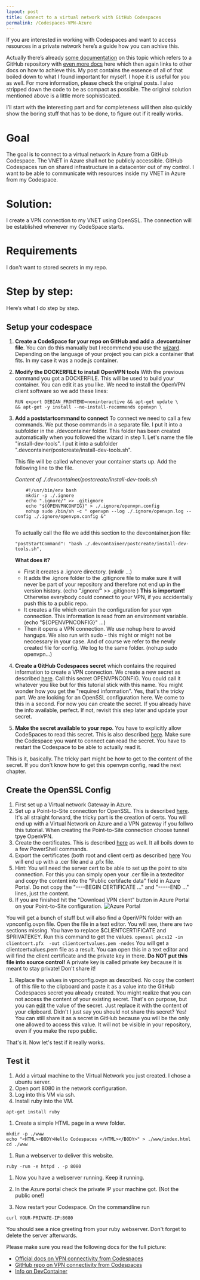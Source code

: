 ```yaml
---
layout: post
title: Connect to a virtual network with GitHub Codespaces
permalink: /Codespaces-VPN-Azure
---
```


If you are interested in working with Codespaces and want to access resources in a private network here’s a guide how you can achive this. 

Actually there’s already [some documentation](https://docs.github.com/en/codespaces/developing-in-codespaces/connecting-to-a-private-network) on this topic which refers to a GitHub repository with [even more docs](https://github.com/codespaces-contrib/codespaces-openvpn) here which then again links to other docs on how to achieve this. My post contains the essence of all of that boiled down to what I found important for myself. I hope it is useful for you as well. For more information, please check the original posts. I also stripped down the code to be as compact as possible. The original solution mentioned above is a little more sophisticated.

I’ll start with the interesting part and for completeness will then also quickly show the boring stuff that has to be done, to figure out if it really works.

# Goal
The goal is to connect to a virtual network in Azure from a GitHub Codespace. The VNET in Azure shall not be publicly accessible. GitHub Codespaces run on shared infrastructure in a datacenter out of my control. I want to be able to communicate with resources inside my VNET in Azure from my Codespace.

# Solution:
I create a VPN connection to my VNET using OpenSSL. The connection will be established whenever my CodeSpace starts.

# Requirements
I don't want to stored secrets in my repo. 

# Step by step:
Here’s what I do step by step.

## Setup your codespace
1. **Create a CodeSpace for your repo on GitHub and add a .devcontainer file**. You can do this manually but I recommend you use the [wizard](https://docs.github.com/en/codespaces/setting-up-your-project-for-codespaces/setting-up-your-project-for-codespaces?langId=java#step-2:-add-a-dev-container-to-your-codespace-from-a-template). Depending on the language of your project you can pick a container that fits. In my case it was a node.js container.

1.	**Modify the DOCKERFILE to install OpenVPN tools** With the previous command you got a DOCKERFILE. This will be used to build your container. You can edit it as you like. We need to install the OpenVPN client software so we add these lines:
    ```
    RUN export DEBIAN_FRONTEND=noninteractive && apt-get update \
    && apt-get -y install --no-install-recommends openvpn \    
    ```

1.	**Add a poststartcommand to connect** To connect we need to call a few commands. 
    We put those commands in a separate file. I put it into a subfolder in the ./devcontainer folder. This folder has been created automatically when you followed the wizard in step 1. Let's name the file "install-dev-tools". I put it into a subfolder ".devcontainer/postcreate/install-dev-tools.sh".
    
    This file will be called whenever your container starts up. Add the following line to the file.

    *Content of ./.devcontainer/postcreate/install-dev-tools.sh*
    ```
        #!/usr/bin/env bash        
        mkdir -p ./.ignore 
        echo ".ignore/" >> .gitignore 
        echo "${OPENVPNCONFIG}" > ./.ignore/openvpn.config 
        nohup sudo /bin/sh -c " openvpn --log ./.ignore/openvpn.log --config ./.ignore/openvpn.config &" 
        
    ```     

    To actually call the file we add this section to the devcontainer.json file:
    ```
    "postStartCommand": "bash ./.devcontainer/postcreate/install-dev-tools.sh",	
    ```
    
    **What does it?** 
    - First it creates a .ignore directory. (mkdir ...) 
    - It adds the .ignore folder to the .gitignore  file to make sure it will never be part of your repository and therefore not end up in the version history. (echo ".ignore/" >> .gitignore ) **This is important!** Otherwise everybody could connect to your VPN, if you accidentally push this to a public repo. 
    - It creates a file which contain the configuration for your vpn connection. This information is read from an environment variable. (echo "${OPENVPNCONFIG}" ...)
    - Then it opens a VPN connection. We use nohup here to avoid hangups. We also run with sudo - this might or might not be neccessary in your case. And of course we  refer to the newly created file for config. We log to the same folder. (nohup sudo openvpn...)

1. **Create a GitHub Codespaces secret** which contains the required information to create a VPN connection. We create a new secret as described [here](https://docs.github.com/en/codespaces/managing-your-codespaces/managing-encrypted-secrets-for-your-codespaces#adding-a-secret). Call this secret OPENVPNCONFIG. You could call it whatever you like but for this tutorial stick with this name.
You might wonder how you get the "required information". Yes, that's the tricky part. We are looking for an OpenSSL configuration here. We come to this in a second. For now you can create the secret. If you already have the info available, perfect. If not, revisit this step later and update your secret.

1. **Make the secret available to your repo**. You have to explicitly allow CodeSpaces to read this secret. This is also described [here](https://docs.github.com/en/codespaces/managing-your-codespaces/managing-encrypted-secrets-for-your-codespaces#adding-a-secret). Make sure the Codespace you want to connect can read the secret. You have to restart the Codespace to be able to actually read it.

This is it, basically. The tricky part might be how to get to the content of the secret. If you don't know how to get this openvpn config, read the next chapter.

## Create the OpenSSL Config
1. First set up a Virtual network Gateway in Azure. 
1. Set up a Point-to-Site connection for OpenSSL. This is described [here](https://docs.microsoft.com/en-us/azure/vpn-gateway/vpn-gateway-howto-point-to-site-resource-manager-portal). It's all straight forward, the tricky part is the creation of certs. You will end up with a Virtual Network on Azure and a VPN gateway if you follwo this tutorial. When creating the Point-to-Site connection choose tunnel tpye OpenVPN.
1. Create the certificates. This is described [here](https://docs.microsoft.com/en-us/azure/vpn-gateway/vpn-gateway-certificates-point-to-site) as well. It all boils down to a few PowerShell commands.
1. Export the certificates (both root and client cert) as described [here](https://docs.microsoft.com/en-us/azure/vpn-gateway/vpn-gateway-certificates-point-to-site#cer) You will end up with a .cer file and a .pfx file.
1. Hint: You will need the server cert to be able to set up the point to site connection. For this you can simply open your .cer file in a texteditor and copy the content into the "Public certifacte data" field in Azure Portal. Do not copy the "----BEGIN CERTIFICATE ..." and "-----END ..." lines, just the content.
1. If you are finished hit the "Download VPN client" button in Azure Portal on your Point-to-Site configuration. 
![Azure Portal](images/20211230vpn.jpg)

You will get a bunch of stuff but will also find a OpenVPN folder with an vpnconfig.ovpn file. Open the file in a text editor. You will see, there are two sections missing. You have to replace $CLIENTCERTIFICATE and $PRIVATEKEY. Run this command to get the values.
    ```
    openssl pkcs12 -in clientcert.pfx  -out clientcertvalues.pem -nodes
    ```
    You will get a clientcertvalues.pem file as a result. You can open this in a text editor and will find the client certificate and the private key in there. **Do NOT put this file into source control!** A private key is called private key because it is meant to stay private! Don't share it!
1. Replace the values in vpnconfig.ovpn as described. No copy the content of this file to the clipboard and paste it as a value into the GitHub Codespaces secret you already created. You might realize that you can not access the content of your existing secret. That's on purpose, but you can [edit](https://docs.github.com/en/codespaces/managing-your-codespaces/managing-encrypted-secrets-for-your-codespaces#editing-a-secret) the value of the secret. Just replace it with the content of your clipboard. Didn't I just say you should not share this secret? Yes! You can still share it as a secret in GitHub because you will be the only one allowed to access this value. It will not be visible in your repository, even if you make the repo public.


That's it. Now let's test if it really works.



## Test it

1.	Add a virtual machine to the Virtual Network you just created. I chose a ubuntu server.
1.  Open port 8080 in the network configuration.
1.  Log into this VM via ssh.
1.  Install ruby into the VM. 
```
apt-get install ruby
```
1. Create a simple HTML page in a www folder.
```
mkdir -p ./www
echo "<HTML><BODY>Hello Codespaces </HTML></BODY>" > ./www/index.html
cd ./www
```
1. Run a webserver to deliver this website.
```
ruby -run -e httpd . -p 8080
```
1. Now you have a webserver running. Keep it running.
1. In the Azure portal check the private IP your machine got. (Not the public one!)

1. Now restart your Codespace. On the commandline run 
```
curl YOUR-PRIVATE-IP:8080
```
You should see a nice greeting from your ruby webserver.
Don't forget to delete the server afterwards.

Please make sure you read the following docs for the full picture:
- [Official docs on VPN connectivity from Codespaces ](https://docs.github.com/en/codespaces/developing-in-codespaces/connecting-to-a-private-network)
- [GitHub repo on VPN connectivity from Codespaces](https://github.com/codespaces-contrib/codespaces-openvpn#:~:text=Using%20the%20OpenVPN%20client%20from%20GitHub%20Codespaces%20GitHub,machine%20or%20the%20network%20it%20is%20sitting%20in.)
- [Info on DevContainer](https://code.visualstudio.com/docs/remote/create-dev-container)

